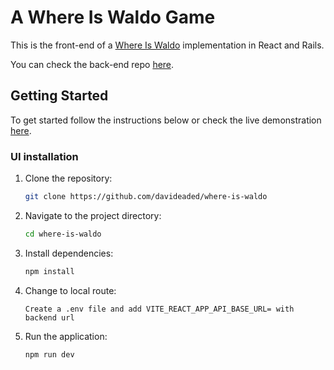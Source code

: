 # A Where Is Waldo Game

This is the front-end of a [Where Is Waldo](https://en.wikipedia.org/wiki/Where%27s_Wally%3F) implementation in React and Rails.

You can check the back-end repo [here](https://github.com/davideaded/waldo-backend).

## Getting Started

To get started follow the instructions below or check the live demonstration [here](https://main--cerulean-bavarois-35efc7.netlify.app/).

### UI installation

1. Clone the repository:

    ```bash
    git clone https://github.com/davideaded/where-is-waldo
    ```
2. Navigate to the project directory:

    ```bash
    cd where-is-waldo
    ```
3. Install dependencies:

    ```bash
    npm install
    ```

4. Change to local route:

     ```
     Create a .env file and add VITE_REACT_APP_API_BASE_URL= with backend url
     ```

5. Run the application:

    ```bash
    npm run dev
    ```